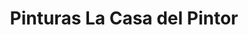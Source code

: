 ---
title: "Pinturas La Casa del Pintor"
url: /xalisco/pinturas-la-casa-del-pintor/
shop: pintura
---